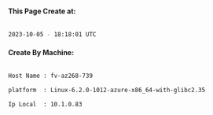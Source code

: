 
   
#### This Page Create at:

```bash

2023-10-05 - 18:18:01 UTC

```

#### Create By Machine:

```bash

Host Name : fv-az268-739

platform  : Linux-6.2.0-1012-azure-x86_64-with-glibc2.35

Ip Local  : 10.1.0.83

```

